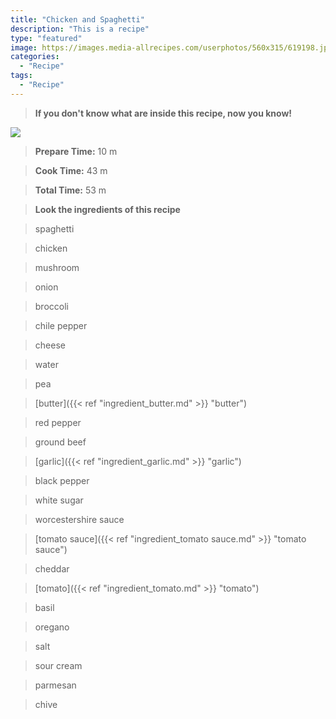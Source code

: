 ```yaml
---
title: "Chicken and Spaghetti"
description: "This is a recipe"
type: "featured"
image: https://images.media-allrecipes.com/userphotos/560x315/619198.jpg
categories: 
  - "Recipe"
tags: 
  - "Recipe"
---
```



>**If you don't know what are inside this recipe, now you know!**

![](../images/Recipes-Banner.jpg)
> **Prepare Time:** 10 m


> **Cook Time:** 43 m


> **Total Time:** 53 m

> **Look the ingredients of this recipe**

> spaghetti

> chicken

> mushroom

> onion

> broccoli

> chile pepper

> cheese

> water

> pea

> [butter]({{< ref "ingredient_butter.md" >}} "butter")

> red pepper

> ground beef

> [garlic]({{< ref "ingredient_garlic.md" >}} "garlic")

> black pepper

> white sugar

> worcestershire sauce

> [tomato sauce]({{< ref "ingredient_tomato sauce.md" >}} "tomato sauce")

> cheddar

> [tomato]({{< ref "ingredient_tomato.md" >}} "tomato")

> basil

> oregano

> salt

> sour cream

> parmesan

> chive

